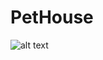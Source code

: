 # PetHouse

![alt text](https://res.cloudinary.com/dvpigocv1/image/upload/v1572315681/GitHub/Screenshot_2019-10-29_Pets.jpg)
